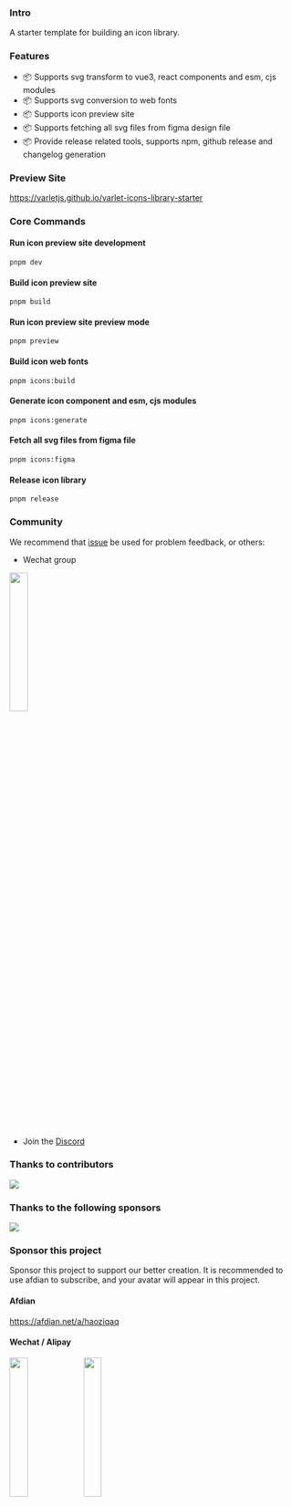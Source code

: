 ### Intro

A starter template for building an icon library.

### Features

- 📦 Supports svg transform to vue3, react components and esm, cjs modules
- 📦 Supports svg conversion to web fonts
- 📦 Supports icon preview site
- 📦 Supports fetching all svg files from figma design file
- 📦 Provide release related tools, supports npm, github release and changelog generation

### Preview Site

https://varletjs.github.io/varlet-icons-library-starter

### Core Commands

#### Run icon preview site development

```
pnpm dev
```

#### Build icon preview site

```
pnpm build
```

#### Run icon preview site preview mode

```
pnpm preview
```

#### Build icon web fonts

```
pnpm icons:build
```

#### Generate icon component and esm, cjs modules

```
pnpm icons:generate
```

#### Fetch all svg files from figma file

```
pnpm icons:figma
```

#### Release icon library

```
pnpm release
```

### Community

We recommend that [issue](https://github.com/varletjs/varlet-icons-library-starter/issues) be used for problem feedback, or others:

* Wechat group 

<img style="width: 25%" src="https://cdn.jsdelivr.net/gh/varletjs/varlet-static/community.png" />

* Join the [Discord](https://discord.gg/Dmb8ydBHkw)

### Thanks to contributors

<a href="https://github.com/varletjs/varlet-icons-library-starter/graphs/contributors">
  <img src="https://contrib.rocks/image?repo=varletjs/varlet-icons-library-starter" />
</a>

### Thanks to the following sponsors

<a href="https://cdn.jsdelivr.net/gh/varletjs/varlet-static/sponsorkit/sponsors.svg">
  <img src="https://cdn.jsdelivr.net/gh/varletjs/varlet-static/sponsorkit/sponsors.svg">
</a>

### Sponsor this project

Sponsor this project to support our better creation. It is recommended to use afdian to subscribe, and your avatar will appear in this project.

#### Afdian

<a href="https://afdian.net/a/haoziqaq">https://afdian.net/a/haoziqaq</a>

#### Wechat / Alipay

<img style="width: 25%" src="https://cdn.jsdelivr.net/gh/varletjs/varlet-static/wechat.jpg" />
<img style="width: 25%" src="https://cdn.jsdelivr.net/gh/varletjs/varlet-static/alipay.jpg" />
